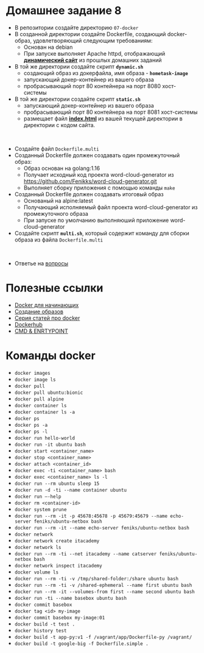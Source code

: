 # Домашнее задание 8

- В репозитории создайте директорию `07-docker`
- В созданной директории создайте Dockerfile, создающий docker-образ, удовлетворяющий следующим требованиям:
  - Основан на debian
  - При запуске выполняет Apache httpd, отображающий **[динамический сайт](files/index.php)** из прошлых домашних заданий
- В той же директории создайте скрипт **`dynamic.sh`**
  - создающий образ из докерфайла, имя образа - **`hometask-image`**
  - запускающий докер-контейнер из вашего образа
  - пробрасывающий порт 80 контейнера на порт 8080 хост-системы
- В той же директории создайте скрипт **`static.sh`**
  - запускающий докер-контейнер из вашего образа
  - пробрасывающий порт 80 контейнера на порт 8081 хост-системы
  - размещает файл **[index.html](files/index.html)** из вашей текущей директории в директории c кодом сайта.

&nbsp;
- Создайте файл `Dockerfile.multi`
- Созданный Dockerfile должен создавать один промежуточный образ:
  - Образ основан на golang:1.16
  - Получает исходный код проекта word-cloud-generator из https://github.com/Fenikks/word-cloud-generator.git
  - Выполняет сборку приложения с помощью команды `make`
- Созданный Dockerfile должен создавать итоговый образ 
  - Основаный на alpine:latest
  - Получающий исполняемый файл проекта word-cloud-generator из промежуточного образа
  - При запуске по умолчанию выполняюший приложение word-cloud-generator
- Создайте скрипт **`multi.sh`**, который содержит команду для сборки образа из файла `Dockerfile.multi`

&nbsp;
- Ответье на [вопросы](https://forms.gle/5sGmA7jfjrchiBpy5)

# Полезные ссылки

- [Docker для начинающих](https://docker-curriculum.com/)
- [Создание образов](https://docs.docker.com/engine/reference/builder)
- [Серия статей про docker](https://habr.com/ru/company/ruvds/blog/438796/)
- [Dockerhub](https://hub.docker.com/)
- [CMD \& ENRTYPOINT](https://habr.com/ru/company/southbridge/blog/329138/)

# Команды docker
- `docker images`
- `docker image ls`
- `docker pull`
- `docker pull ubuntu:bionic`
- `docker pull alpine`
- `docker container ls`
- `docker container ls -a`
- `docker ps`
- `docker ps -a`
- `docker ps -l`
- `docker run hello-world`
- `docker run -it ubuntu bash`
- `docker start <container_name>`
- `docker stop <container_name>`
- `docker attach <container_id>`
- `docker exec -ti <container_name> bash`
- `docker exec <container_name> ls -l`
- `docker run --rm ubuntu sleep 15`
- `docker run -d -ti --name container ubuntu`
- `docker run –-help`
- `docker rm <container-id>`
- `docker system prune`
- `docker run --rm -it -p 45678:45678 -p 45679:45679 --name echo-server feniks/ubuntu-netbox bash`
- `docker run --rm -it --name echo-server feniks/ubuntu-netbox bash`
- `docker network`
- `docker network create itacademy`
- `docker network ls`
- `docker run --rm -ti --net itacademy --name catserver feniks/ubuntu-netbox bash`
- `docker network inspect itacademy`
- `docker volume ls`
- `docker run --rm -ti -v /tmp/shared-folder:/share ubuntu bash`
- `docker run --rm -ti -v /shared-ephemeral --name first ubuntu bash`
- `docker run --rm -it --volumes-from first --name second ubuntu bash`
- `docker run -ti --name basebox ubuntu bash`
- `docker commit basebox`
- `docker tag <id> my-image`
- `docker commit basebox my-image:01`
- `docker build -t test .`
- `docker history test`
- `docker build -t app-py:v1 -f /vagrant/app/Dockerfile-py /vagrant/`
- `docker build -t google-big -f Dockerfile.simple .`
